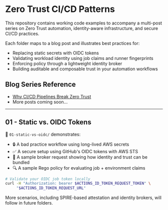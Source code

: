 # Zero Trust CI/CD Patterns

This repository contains working code examples to accompany a multi-post series on Zero Trust automation, identity-aware infrastructure, and secure CI/CD practices.

Each folder maps to a blog post and illustrates best practices for:

- Replacing static secrets with OIDC tokens
- Validating workload identity using job claims and runner fingerprints
- Enforcing policy through a lightweight identity broker
- Building auditable and composable trust in your automation workflows

## Blog Series Reference

- [Why CI/CD Pipelines Break Zero Trust](https://your-article-link.com)
- More posts coming soon...

---

## 01 - Static vs. OIDC Tokens

📂 `01-static-vs-oidc/` demonstrates:

- 🔒 A bad practice workflow using long-lived AWS secrets
- ✅ A secure setup using GitHub's OIDC tokens with AWS STS
- 📩 A sample broker request showing how identity and trust can be bundled
- 🔍 A sample Rego policy for evaluating job + environment claims

```bash
# Validate your OIDC job token locally
curl -H "Authorization: bearer $ACTIONS_ID_TOKEN_REQUEST_TOKEN" \
     "$ACTIONS_ID_TOKEN_REQUEST_URL"
```

More scenarios, including SPIRE-based attestation and identity brokers, will follow in future folders.
